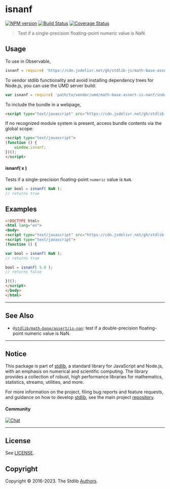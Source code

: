 <!--

@license Apache-2.0

Copyright (c) 2020 The Stdlib Authors.

Licensed under the Apache License, Version 2.0 (the "License");
you may not use this file except in compliance with the License.
You may obtain a copy of the License at

   http://www.apache.org/licenses/LICENSE-2.0

Unless required by applicable law or agreed to in writing, software
distributed under the License is distributed on an "AS IS" BASIS,
WITHOUT WARRANTIES OR CONDITIONS OF ANY KIND, either express or implied.
See the License for the specific language governing permissions and
limitations under the License.

-->

# isnanf

[![NPM version][npm-image]][npm-url] [![Build Status][test-image]][test-url] [![Coverage Status][coverage-image]][coverage-url] <!-- [![dependencies][dependencies-image]][dependencies-url] -->

> Test if a single-precision floating-point numeric value is NaN.



<section class="usage">

## Usage

To use in Observable,

```javascript
isnanf = require( 'https://cdn.jsdelivr.net/gh/stdlib-js/math-base-assert-is-nanf@umd/browser.js' )
```

To vendor stdlib functionality and avoid installing dependency trees for Node.js, you can use the UMD server build:

```javascript
var isnanf = require( 'path/to/vendor/umd/math-base-assert-is-nanf/index.js' )
```

To include the bundle in a webpage,

```html
<script type="text/javascript" src="https://cdn.jsdelivr.net/gh/stdlib-js/math-base-assert-is-nanf@umd/browser.js"></script>
```

If no recognized module system is present, access bundle contents via the global scope:

```html
<script type="text/javascript">
(function () {
    window.isnanf;
})();
</script>
```

#### isnanf( x )

Tests if a single-precision floating-point `numeric` value is `NaN`.

```javascript
var bool = isnanf( NaN );
// returns true
```

</section>

<!-- /.usage -->

<section class="examples">

## Examples

<!-- eslint no-undef: "error" -->

```html
<!DOCTYPE html>
<html lang="en">
<body>
<script type="text/javascript" src="https://cdn.jsdelivr.net/gh/stdlib-js/math-base-assert-is-nanf@umd/browser.js"></script>
<script type="text/javascript">
(function () {

var bool = isnanf( NaN );
// returns true

bool = isnanf( 5.0 );
// returns false

})();
</script>
</body>
</html>
```

</section>

<!-- /.examples -->

<!-- Section for related `stdlib` packages. Do not manually edit this section, as it is automatically populated. -->

<section class="related">

* * *

## See Also

-   <span class="package-name">[`@stdlib/math-base/assert/is-nan`][@stdlib/math/base/assert/is-nan]</span><span class="delimiter">: </span><span class="description">test if a double-precision floating-point numeric value is NaN.</span>

</section>

<!-- /.related -->

<!-- Section for all links. Make sure to keep an empty line after the `section` element and another before the `/section` close. -->


<section class="main-repo" >

* * *

## Notice

This package is part of [stdlib][stdlib], a standard library for JavaScript and Node.js, with an emphasis on numerical and scientific computing. The library provides a collection of robust, high performance libraries for mathematics, statistics, streams, utilities, and more.

For more information on the project, filing bug reports and feature requests, and guidance on how to develop [stdlib][stdlib], see the main project [repository][stdlib].

#### Community

[![Chat][chat-image]][chat-url]

---

## License

See [LICENSE][stdlib-license].


## Copyright

Copyright &copy; 2016-2023. The Stdlib [Authors][stdlib-authors].

</section>

<!-- /.stdlib -->

<!-- Section for all links. Make sure to keep an empty line after the `section` element and another before the `/section` close. -->

<section class="links">

[npm-image]: http://img.shields.io/npm/v/@stdlib/math-base-assert-is-nanf.svg
[npm-url]: https://npmjs.org/package/@stdlib/math-base-assert-is-nanf

[test-image]: https://github.com/stdlib-js/math-base-assert-is-nanf/actions/workflows/test.yml/badge.svg?branch=main
[test-url]: https://github.com/stdlib-js/math-base-assert-is-nanf/actions/workflows/test.yml?query=branch:main

[coverage-image]: https://img.shields.io/codecov/c/github/stdlib-js/math-base-assert-is-nanf/main.svg
[coverage-url]: https://codecov.io/github/stdlib-js/math-base-assert-is-nanf?branch=main

<!--

[dependencies-image]: https://img.shields.io/david/stdlib-js/math-base-assert-is-nanf.svg
[dependencies-url]: https://david-dm.org/stdlib-js/math-base-assert-is-nanf/main

-->

[chat-image]: https://img.shields.io/gitter/room/stdlib-js/stdlib.svg
[chat-url]: https://gitter.im/stdlib-js/stdlib/

[stdlib]: https://github.com/stdlib-js/stdlib

[stdlib-authors]: https://github.com/stdlib-js/stdlib/graphs/contributors

[umd]: https://github.com/umdjs/umd
[es-module]: https://developer.mozilla.org/en-US/docs/Web/JavaScript/Guide/Modules

[deno-url]: https://github.com/stdlib-js/math-base-assert-is-nanf/tree/deno
[umd-url]: https://github.com/stdlib-js/math-base-assert-is-nanf/tree/umd
[esm-url]: https://github.com/stdlib-js/math-base-assert-is-nanf/tree/esm
[branches-url]: https://github.com/stdlib-js/math-base-assert-is-nanf/blob/main/branches.md

[stdlib-license]: https://raw.githubusercontent.com/stdlib-js/math-base-assert-is-nanf/main/LICENSE

<!-- <related-links> -->

[@stdlib/math/base/assert/is-nan]: https://github.com/stdlib-js/math-base-assert-is-nan/tree/umd

<!-- </related-links> -->

</section>

<!-- /.links -->
